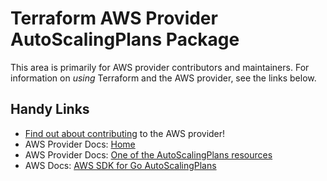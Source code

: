 # Terraform AWS Provider AutoScalingPlans Package

This area is primarily for AWS provider contributors and maintainers. For information on _using_ Terraform and the AWS provider, see the links below.

## Handy Links

* [Find out about contributing](https://hashicorp.github.io/terraform-provider-aws/#contribute) to the AWS provider!
* AWS Provider Docs: [Home](https://registry.terraform.io/providers/hashicorp/aws/latest/docs)
* AWS Provider Docs: [One of the AutoScalingPlans resources](https://registry.terraform.io/providers/hashicorp/aws/latest/docs/resources/autoscalingplans_scaling_plan)
* AWS Docs: [AWS SDK for Go AutoScalingPlans](https://docs.aws.amazon.com/sdk-for-go/api/service/autoscalingplans/)
